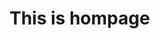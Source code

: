 <html>
<head>
<title> Hellow World! </title>
</head>
<body>
<h1> This is hompage </h1>
</body>
</html>
